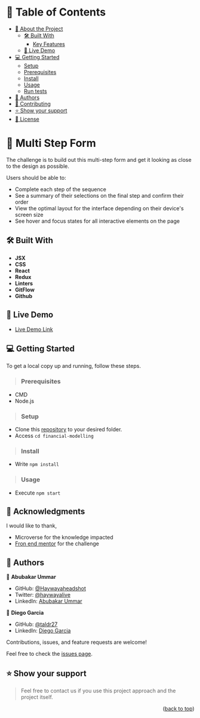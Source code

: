 <a name="readme-top"></a>

<!-- <div align="center">

  <img src="./src/components/images/murple_logo.png" alt="logo" width="140"  height="auto" />
  <br/>


</div> -->

# 📗 Table of Contents

- [📖 About the Project](#about-project)
  - [🛠 Built With](#built-with)
    - [Key Features](#key-features)
  - [🚀 Live Demo](#live-demo)
- [💻 Getting Started](#getting-started)
  - [Setup](#setup)
  - [Prerequisites](#prerequisites)
  - [Install](#install)
  - [Usage](#usage)
  - [Run tests](#run-tests)
- [👥 Authors](#authors)
- [🤝 Contributing](#contributing)
- [⭐️ Show your support](#support)
- [📝 License](#license)

<!-- PROJECT DESCRIPTION -->

# 📖 Multi Step Form <a name="about-project"></a>

The challenge is to build out this multi-step form and get it looking as close to the design as possible.

Users should be able to:

- Complete each step of the sequence
- See a summary of their selections on the final step and confirm their order
- View the optimal layout for the interface depending on their device's screen size
- See hover and focus states for all interactive elements on the page


## 🛠 Built With <a name="built-with"></a>


<!-- Features -->

- **JSX**
- **CSS**
- **React**
- **Redux**
- **Linters**
- **GitFlow**
- **Github**

<!-- LIVE DEMO -->

## 🚀 Live Demo <a name="live-demo"></a>


- [Live Demo Link](https://haywaya-multi-step-form.netlify.app/)

<!-- GETTING STARTED -->

## 💻 Getting Started <a name="getting-started"></a>

To get a local copy up and running, follow these steps.

>### Prerequisites
 - CMD
 - Node.js
>### Setup

- Clone this [repository](https://github.com/Haywayaheadshot/multi-step-form-main.git) to your desired folder.
- Access `cd financial-modelling`


>### Install

- Write `npm install`

>### Usage

- Execute `npm start`

<!-- ACKNOWLEDGEMENTS -->

## 🙏 Acknowledgments <a name="acknowledgements"></a>


I would like to thank,
- Microverse for the knowledge impacted
- [Fron end mentor](https://www.frontendmentor.io/challenges/multistep-form-YVAnSdqQBJ/hub) for the challenge

<!-- AUTHORS -->

## 👥 Authors <a name="authors"></a>

👤 **Abubakar Ummar**

- GitHub: [@Haywayaheadshot](https://github.com/Haywayaheadshot)
- Twitter: [@haywayalive](https://twitter.com/haywayalive)
- LinkedIn: [Abubakar Ummar](https://www.linkedin.com/in/abubakar-ummar/)

👤 **Diego Garcia**

- GitHub: [@taldr27](https://github.com/taldr27)
- LinkedIn: [Diego Garcia](https://www.linkedin.com/in/diegogarcial/)

Contributions, issues, and feature requests are welcome!

Feel free to check the [issues page](../../issues/).

<!-- SUPPORT -->

## ⭐️ Show your support <a name="support"></a>

> Feel free to contact us if you use this project approach and the project itself.

<!-- LICENSE -->

<!-- ## 📝 License <a name="license"></a>

This project is [MIT](./LICENSE) licensed.

_NOTE: we recommend using the [MIT license](https://choosealicense.com/licenses/mit/) - you can set it up quickly by [using templates available on GitHub](https://docs.github.com/en/communities/setting-up-your-project-for-healthy-contributions/adding-a-license-to-a-repository). You can also use [any other license](https://choosealicense.com/licenses/) if you wish._ -->

<p align="right">(<a href="#readme-top">back to top</a>)</p><a name="readme-top"></a>
